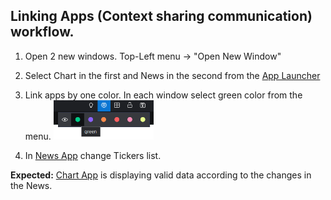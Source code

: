 ## Linking Apps (Context sharing communication) workflow.

1. Open 2 new windows. Top-Left menu -> "Open New Window"

2. Select Chart in the first and News in the second from the [App Launcher](./DEFAULT_APP.md)

3. Link apps by one color. In each window select green color from the menu. <img src="./images/color-linking-menu.png" width="160"/>

4. In [News App](./NEWS_APP.md) change Tickers list.

**Expected:** [Chart App](./CHART_APP.md) is displaying valid data according to the changes in the News.
